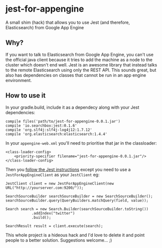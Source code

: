 # jest-for-appengine
A small shim (hack) that allows you to use Jest (and therefore, Elasticsearch) from Google App Engine

## Why?
If you want to talk to Elasticsearch from Google App Engine, you can't use the official java client because it tries to add the machine as a node to the cluster which doesn't end well. Jest is an awesome library that instead talks to the remote Elasticsearch using only the REST API. This sounds great, but also has dependencies on classes that cannot be run in an app engine environment.

## How to use it
In your gradle.build, include it as a dependecy along with your Jest dependencies:

    compile files('path/to/jest-for-appengine-0.0.1.jar')
    compile 'io.searchbox:jest:0.1.6'
    compile 'org.slf4j:slf4j-log4j12:1.7.12'
    compile 'org.elasticsearch:elasticsearch:1.4.4'
    
In your `appengine-web.xml` you'll need to prioritise that jar in the classloader:

    <class-loader-config>
        <priority-specifier filename="jest-for-appengine-0.0.1.jar"/>
    </class-loader-config>
    

Then you [follow the Jest instructions](https://github.com/searchbox-io/Jest/tree/master/jest) except you need to use a `JestForAppEngineClient` as your `JestClient` eg:

    JestClient client = new JestForAppEngineClient(new URL("http://yourserver.com:9200/"));

    SearchSourceBuilder searchSourceBuilder = new SearchSourceBuilder();
    searchSourceBuilder.query(QueryBuilders.matchQuery(field, value));

    Search search = new Search.Builder(searchSourceBuilder.toString())
                .addIndex("twitter")
                .build();

    SearchResult result = client.execute(search);
    
This whole project is a hideous hack and I'd love to delete it and point people to a better solution. Suggestions welcome... ;)
